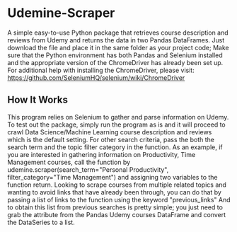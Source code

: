 # Udemine-Scraper

A simple easy-to-use Python package that retrieves course description and reviews from Udemy and returns the data in two Pandas DataFrames. Just download the file and place it in the same folder as your project code; Make sure that the Python environment has both Pandas and Selenium installed and the appropriate version of the ChromeDriver has already been set up. For additional help with installing the ChromeDriver, please visit: https://github.com/SeleniumHQ/selenium/wiki/ChromeDriver

## How It Works

This program relies on Selenium to gather and parse information on Udemy. To test out the package, simply run the program as is and it will proceed to crawl Data Science/Machine Learning course description and reviews which is the default setting. For other search criteria, pass the both the search term and the topic filter category in the function. As an example, if you are interested in gathering information on Productivity, Time Management courses, call the function by udemine.scraper(search_term="Personal Productivity", filter_category="Time Management") and assigning two variables to the function return. Looking to scrape courses from multiple related topics and wanting to avoid links that have already been through, you can do that by passing a list of links to the function using the keyword "previous_links" And to obtain this list from previous searches is pretty simple; you just need to grab the attribute from the Pandas Udemy courses DataFrame and convert the DataSeries to a list.
